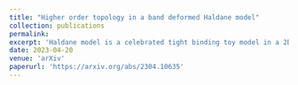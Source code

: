 ```yaml
---
title: "Higher order topology in a band deformed Haldane model"
collection: publications
permalink: 
excerpt: 'Haldane model is a celebrated tight binding toy model in a 2D honeycomb lattice that exhibits quantized Hall conductance in the absence of an external magnetic field. In our work, we deform the bands of the Haldane model smoothly by varying one of its three nearest neighbour hopping amplitudes ($$t_1$$), while keeping the other two ($$t$$) fixed. This breaks the $$C_3$$ symmetry of the Hamiltonian, while the $$M_x*T$$ symmetry is preserved. The symmetry breaking causes the Dirac cones to shift from the $$K$$ and the $$K'$$ points in the Brillouin zone (BZ) to an intermediate $$M$$ point. This is evident from the Berry curvature plots which show a similar shift in the corresponding values as a function of $$\frac{t_1}{t}$$. We observe two different topological phases, one being a topological insulator (TI) phase and the other is a higher order topological insulator (HOTI). The Chern number ($$C$$) remains perfectly quantized at a value of $$C=1$$ for the TI phase and goes to zero in the HOTI phase. Furthermore the evolution of the Wannier charge center (WCC) as the band is deformed shows a jump in the TI phase indicating a non-trivial bulk. We also study the HOTI phase and diagonalize the real space Hamiltonian on a rhombic supercell to show the presence of in-gap zero energy corner modes. The polarization of the system, namely $$p_x$$ and $$p_y$$, are evaluated, along the $$x$$ and the $$y$$ directions respectively. We see that both $$p_x$$ and $$p_y$$ are quantized in the HOTI phase owing to the presence of the inversion symmetry of the system.'
date: 2023-04-20
venue: 'arXiv'
paperurl: 'https://arxiv.org/abs/2304.10635'
---
```

